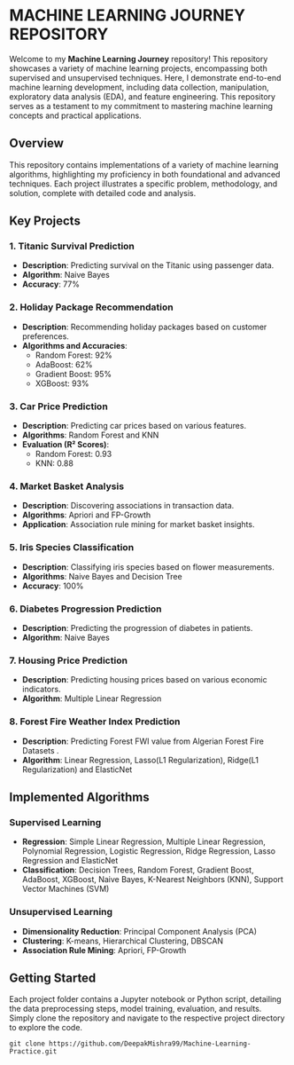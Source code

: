 <!DOCTYPE html>
<html>
<head>
  <title>MACHINE LEARNING JOURNEY REPOSITORY</title>
</head>
<body>

<h1>MACHINE LEARNING JOURNEY REPOSITORY</h1>
<p>Welcome to my <strong>Machine Learning Journey</strong> repository! This repository showcases a variety of machine learning projects, encompassing both supervised and unsupervised techniques. Here, I demonstrate end-to-end machine learning development, including data collection, manipulation, exploratory data analysis (EDA), and feature engineering. This repository serves as a testament to my commitment to mastering machine learning concepts and practical applications.</p>

<h2>Overview</h2>
<p>This repository contains implementations of a variety of machine learning algorithms, highlighting my proficiency in both foundational and advanced techniques. Each project illustrates a specific problem, methodology, and solution, complete with detailed code and analysis.</p>

<h2>Key Projects</h2>

<h3>1. Titanic Survival Prediction</h3>
<ul>
  <li><strong>Description</strong>: Predicting survival on the Titanic using passenger data.</li>
  <li><strong>Algorithm</strong>: Naive Bayes</li>
  <li><strong>Accuracy</strong>: 77%</li>
</ul>

<h3>2. Holiday Package Recommendation</h3>
<ul>
  <li><strong>Description</strong>: Recommending holiday packages based on customer preferences.</li>
  <li><strong>Algorithms and Accuracies</strong>:
    <ul>
      <li>Random Forest: 92%</li>
      <li>AdaBoost: 62%</li>
      <li>Gradient Boost: 95%</li>
      <li>XGBoost: 93%</li>
    </ul>
  </li>
</ul>

<h3>3. Car Price Prediction</h3>
<ul>
  <li><strong>Description</strong>: Predicting car prices based on various features.</li>
  <li><strong>Algorithms</strong>: Random Forest and KNN</li>
  <li><strong>Evaluation (R² Scores)</strong>:
    <ul>
      <li>Random Forest: 0.93</li>
      <li>KNN: 0.88</li>
    </ul>
  </li>
</ul>

<h3>4. Market Basket Analysis</h3>
<ul>
  <li><strong>Description</strong>: Discovering associations in transaction data.</li>
  <li><strong>Algorithms</strong>: Apriori and FP-Growth</li>
  <li><strong>Application</strong>: Association rule mining for market basket insights.</li>
</ul>

<h3>5. Iris Species Classification</h3>
<ul>
  <li><strong>Description</strong>: Classifying iris species based on flower measurements.</li>
  <li><strong>Algorithms</strong>: Naive Bayes and Decision Tree</li>
  <li><strong>Accuracy</strong>: 100%</li>
</ul>

<h3>6. Diabetes Progression Prediction</h3>
<ul>
  <li><strong>Description</strong>: Predicting the progression of diabetes in patients.</li>
  <li><strong>Algorithm</strong>: Naive Bayes</li>
</ul>

<h3>7. Housing Price Prediction</h3>
<ul>
  <li><strong>Description</strong>: Predicting housing prices based on various economic indicators.</li>
  <li><strong>Algorithm</strong>: Multiple Linear Regression</li>
</ul>

<h3>8. Forest Fire Weather Index Prediction</h3>
<ul>
  <li><strong>Description</strong>: Predicting Forest FWI value from Algerian Forest Fire Datasets .</li>
  <li><strong>Algorithm</strong>: Linear Regression, Lasso(L1 Regularization), Ridge(L1 Regularization) and ElasticNet</li>
</ul>

<h2>Implemented Algorithms</h2>

<h3>Supervised Learning</h3>
<ul>
  <li><strong>Regression</strong>: Simple Linear Regression, Multiple Linear Regression, Polynomial Regression, Logistic Regression, Ridge Regression, Lasso Regression and ElasticNet</li>
  <li><strong>Classification</strong>: Decision Trees, Random Forest, Gradient Boost, AdaBoost, XGBoost, Naive Bayes, K-Nearest Neighbors (KNN), Support Vector Machines (SVM)</li>
</ul>

<h3>Unsupervised Learning</h3>
<ul>
  <li><strong>Dimensionality Reduction</strong>: Principal Component Analysis (PCA)</li>
  <li><strong>Clustering</strong>: K-means, Hierarchical Clustering, DBSCAN</li>
  <li><strong>Association Rule Mining</strong>: Apriori, FP-Growth</li>
</ul>

<h2>Getting Started</h2>
<p>Each project folder contains a Jupyter notebook or Python script, detailing the data preprocessing steps, model training, evaluation, and results. Simply clone the repository and navigate to the respective project directory to explore the code.</p>

<pre><code>git clone https://github.com/DeepakMishra99/Machine-Learning-Practice.git</code></pre>

</body>
</html>